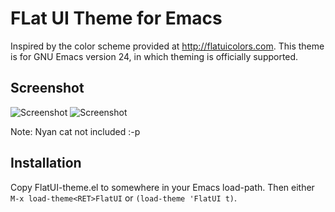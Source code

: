 # FLat UI Theme for Emacs

Inspired by the color scheme provided at http://flatuicolors.com. This
theme is for GNU Emacs version 24, in which theming is officially
supported.

## Screenshot

![Screenshot](https://raw.github.com/Corsair/emacs-flatui-theme/master/shot-1.png)
![Screenshot](https://raw.github.com/Corsair/emacs-flatui-theme/master/shot-2.png)

Note: Nyan cat not included :-p

## Installation

Copy FlatUI-theme.el to somewhere in your Emacs load-path. Then either
`M-x load-theme<RET>FlatUI` or `(load-theme 'FlatUI t)`.
